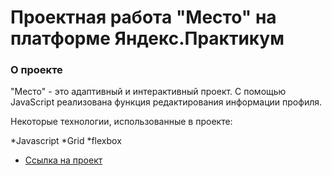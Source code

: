 # Проектная работа "Место" на платформе Яндекс.Практикум

### О проекте

"Место" - это адаптивный и интерактивный проект. С помощью JavaScript реализована 
функция редактирования информации профиля. 

Некоторые технологии, использованные в проекте:

*Javascript
*Grid
*flexbox


* [Ссылка на проект](https://nlog675.github.io/mesto/)